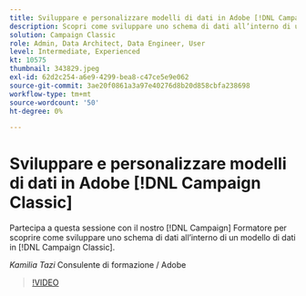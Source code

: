 ```yaml
---
title: Sviluppare e personalizzare modelli di dati in Adobe [!DNL Campaign Classic]
description: Scopri come sviluppare uno schema di dati all’interno di un modello di dati in [!DNL Campaign Classic]
solution: Campaign Classic
role: Admin, Data Architect, Data Engineer, User
level: Intermediate, Experienced
kt: 10575
thumbnail: 343829.jpeg
exl-id: 62d2c254-a6e9-4299-bea8-c47ce5e9e062
source-git-commit: 3ae20f0861a3a97e40276d8b20d858cbfa238698
workflow-type: tm+mt
source-wordcount: '50'
ht-degree: 0%

---
```


# Sviluppare e personalizzare modelli di dati in Adobe [!DNL Campaign Classic]

Partecipa a questa sessione con il nostro [!DNL Campaign] Formatore per scoprire come sviluppare uno schema di dati all’interno di un modello di dati in [!DNL Campaign Classic].

*Kamilia Tazi* Consulente di formazione / Adobe

>[!VIDEO](https://video.tv.adobe.com/v/343829/?quality=12&learn=on)
